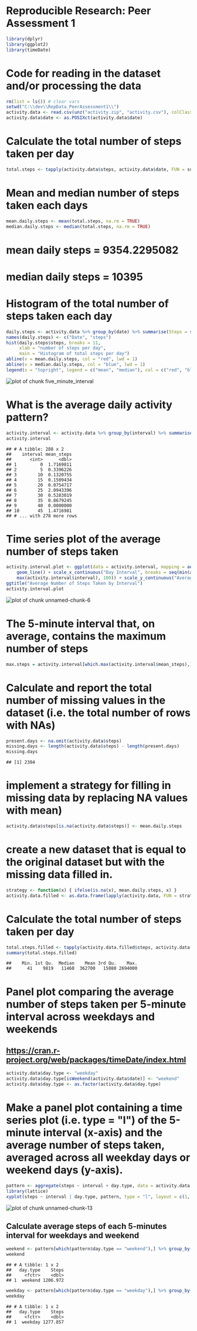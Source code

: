 


# Reproducible Research: Peer Assessment 1


```r
library(dplyr)
library(ggplot2)
library(timeDate)
```

# Code for reading in the dataset and/or processing the data

```r
rm(list = ls()) # clear vars
setwd("C:\\dev\\RepData_PeerAssessment1\\")
activity.data <- read.csv(unz("activity.zip", "activity.csv"), colClasses = c("integer", "Date", "integer"))
activity.data$date <- as.POSIXct(activity.data$date)
```

# Calculate the total number of steps taken per day

```r
total.steps <- tapply(activity.data$steps, activity.data$date, FUN = sum, na.rm = TRUE)
```

# Mean and median number of steps taken each days

```r
mean.daily.steps <- mean(total.steps, na.rm = TRUE)
median.daily.steps <- median(total.steps, na.rm = TRUE)
```

# mean daily steps = 9354.2295082
# median daily steps = 10395

# Histogram of the total number of steps taken each day

```r
daily.steps <- activity.data %>% group_by(date) %>% summarise(Steps = sum(steps))
names(daily.steps) <- c("Date", "steps")
hist(daily.steps$steps, breaks = 11,
     xlab = "number of steps per day",
     main = "Histogram of total steps per day")
abline(v = mean.daily.steps, col = "red", lwd = 1)
abline(v = median.daily.steps, col = "blue", lwd = 1)
legend(x = "topright", legend = c("mean", "median"), col = c("red", "blue"), bty = "n", lwd = 3)
```

![plot of chunk five_minute_interval](figure/five_minute_interval-1.png)

# What is the average daily activity pattern?

```r
activity.interval <- activity.data %>% group_by(interval) %>% summarise(mean_steps = mean(steps, na.rm = TRUE))
activity.interval
```

```
## # A tibble: 288 x 2
##    interval mean_steps
##       <int>      <dbl>
## 1         0  1.7169811
## 2         5  0.3396226
## 3        10  0.1320755
## 4        15  0.1509434
## 5        20  0.0754717
## 6        25  2.0943396
## 7        30  0.5283019
## 8        35  0.8679245
## 9        40  0.0000000
## 10       45  1.4716981
## # ... with 278 more rows
```


# Time series plot of the average number of steps taken

```r
activity.interval.plot <- ggplot(data = activity.interval, mapping = aes(x = interval, y = mean_steps)) +
    geom_line() + scale_x_continuous("Day Interval", breaks = seq(min(activity.interval$interval),
    max(activity.interval$interval), 100)) + scale_y_continuous("Average Number of Steps") +
ggtitle("Average Number of Steps Taken by Interval")
activity.interval.plot
```

![plot of chunk unnamed-chunk-6](figure/unnamed-chunk-6-1.png)

# The 5-minute interval that, on average, contains the maximum number of steps


```r
max.steps = activity.interval[which.max(activity.interval$mean_steps),]
```

# Calculate and report the total number of missing values in the dataset (i.e. the total number of rows with NAs)


```r
present.days <- na.omit(activity.data$steps)
missing.days <- length(activity.data$steps) - length(present.days)
missing.days
```

```
## [1] 2304
```

# implement a strategy for filling in missing data by replacing NA values with mean)

```r
activity.data$steps[is.na(activity.data$steps)] <- mean.daily.steps
```

# create a new dataset that is equal to the original dataset but with the missing data filled in.

```r
strategy <- function(x) { ifelse(is.na(x), mean.daily.steps, x) }    
activity.data.filled <- as.data.frame(lapply(activity.data, FUN = strategy))
```


# Calculate the total number of steps taken per day

```r
total.steps.filled <- tapply(activity.data.filled$steps, activity.data.filled$date, FUN = sum, na.rm = TRUE)
summary(total.steps.filled)
```

```
##    Min. 1st Qu.  Median    Mean 3rd Qu.    Max. 
##      41    9819   11460  362700   15080 2694000
```
# Panel plot comparing the average number of steps taken per 5-minute interval across weekdays and weekends
##  https://cran.r-project.org/web/packages/timeDate/index.html

```r
activity.data$day.type <- "weekday"
activity.data$day.type[isWeekend(activity.data$date)] <- "weekend"
activity.data$day.type <- as.factor(activity.data$day.type)
```

# Make a panel plot containing a time series plot (i.e. type = "l") of the 5-minute interval (x-axis) and the average number of steps taken, averaged across all weekday days or weekend days (y-axis). 

```r
pattern <- aggregate(steps ~ interval + day.type, data = activity.data, mean)
library(lattice)
xyplot(steps ~ interval | day.type, pattern, type = "l", layout = c(1, 2), xlab = "Interval", ylab = "Number of steps")
```

![plot of chunk unnamed-chunk-13](figure/unnamed-chunk-13-1.png)

##  Calculate average steps of each 5-minutes interval for weekdays and weekend

```r
weekend <- pattern[which(pattern$day.type == "weekend"),] %>% group_by(day.type) %>% summarise(Steps = mean(steps))
weekend
```

```
## # A tibble: 1 x 2
##   day.type    Steps
##     <fctr>    <dbl>
## 1  weekend 1206.972
```

```r
weekday <- pattern[which(pattern$day.type == "weekday"),] %>% group_by(day.type) %>% summarise(Steps = mean(steps))
weekday
```

```
## # A tibble: 1 x 2
##   day.type    Steps
##     <fctr>    <dbl>
## 1  weekday 1277.857
```


